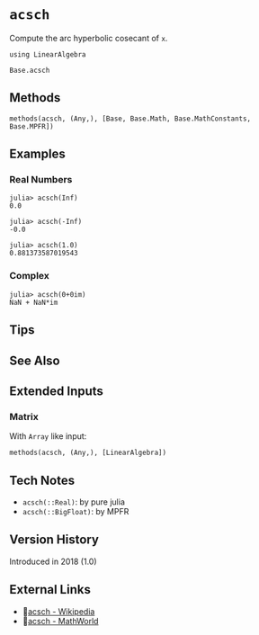 # `acsch`

Compute the arc hyperbolic cosecant of `x`.

```@setup repl_only
using LinearAlgebra
```
```@docs
Base.acsch
```


## Methods

```@repl
methods(acsch, (Any,), [Base, Base.Math, Base.MathConstants, Base.MPFR])
```


## Examples

### Real Numbers
```jldoctest
julia> acsch(Inf)
0.0

julia> acsch(-Inf)
-0.0

julia> acsch(1.0)
0.881373587019543
```

### Complex
```jldoctest
julia> acsch(0+0im)
NaN + NaN*im
```

## Tips


## See Also


## Extended Inputs

### Matrix
With `Array` like input:
```@repl repl_only
methods(acsch, (Any,), [LinearAlgebra])
```


## Tech Notes

- `acsch(::Real)`: by pure julia
- `acsch(::BigFloat)`: by MPFR


## Version History

Introduced in 2018 (1.0)


## External Links
- 🔗[acsch - Wikipedia](https://en.wikipedia.org/wiki/ )
- 🔗[acsch - MathWorld](https://mathworld.wolfram.com/ )
